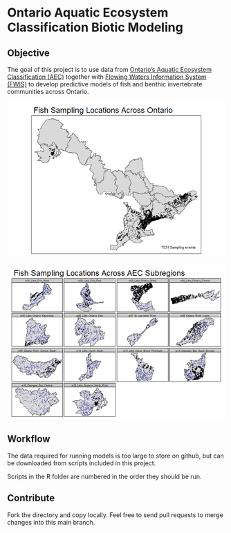 Ontario Aquatic Ecosystem Classification Biotic Modeling
================

## Objective

The goal of this project is to use data from [Ontario’s Aquatic
Ecosystem Classification
(AEC)](https://geohub.lio.gov.on.ca/maps/mnrf::aquatic-ecosystem-classification-aec-for-ontario/about)
together with [Flowing Waters Information System
(FWIS)](https://www.comap.ca/fwis/) to develop predictive models of fish
and benthic invertebrate communities across Ontario.

![](Readme_files/figure-gfm/overviewMap-1.png)<!-- -->

![](Readme_files/figure-gfm/detailedMap-1.png)<!-- -->

## Workflow

The data required for running models is too large to store on github,
but can be downloaded from scripts included in this project.

Scripts in the R folder are numbered in the order they should be run.

## Contribute

Fork the directory and copy locally. Feel free to send pull requests to
merge changes into this main branch.
